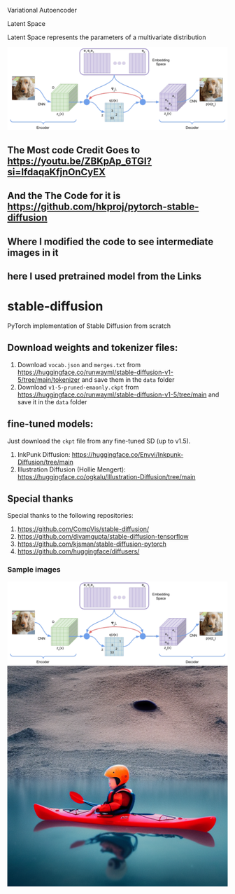 

Variational Autoencoder 


Latent Space 

Latent Space represents the parameters of a multivariate distribution

![alt text](image.png)


## The Most code Credit Goes to  https://youtu.be/ZBKpAp_6TGI?si=IfdaqaKfjnOnCyEX 

## And the The Code for it is https://github.com/hkproj/pytorch-stable-diffusion 

## Where I modified the code to see intermediate images in it 

## here I used pretrained model from the Links 


# stable-diffusion
PyTorch implementation of Stable Diffusion from scratch

## Download weights and tokenizer files:

1. Download `vocab.json` and `merges.txt` from https://huggingface.co/runwayml/stable-diffusion-v1-5/tree/main/tokenizer and save them in the `data` folder
2. Download `v1-5-pruned-emaonly.ckpt` from https://huggingface.co/runwayml/stable-diffusion-v1-5/tree/main and save it in the `data` folder

## fine-tuned models:

Just download the `ckpt` file from any fine-tuned SD (up to v1.5).

1. InkPunk Diffusion: https://huggingface.co/Envvi/Inkpunk-Diffusion/tree/main
2. Illustration Diffusion (Hollie Mengert): https://huggingface.co/ogkalu/Illustration-Diffusion/tree/main

## Special thanks

Special thanks to the following repositories:

1. https://github.com/CompVis/stable-diffusion/
1. https://github.com/divamgupta/stable-diffusion-tensorflow
1. https://github.com/kjsman/stable-diffusion-pytorch
1. https://github.com/huggingface/diffusers/

### Sample images 
![Generated Image](image.png)
![Generated Image](boatinmoon.png)


